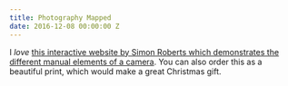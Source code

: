 ```yaml
---
title: Photography Mapped
date: 2016-12-08 00:00:00 Z
---
```


I *love* [this interactive website by Simon Roberts which demonstrates the different manual elements of a camera](http://photography-mapped.com/about.html). You can also order this as a beautiful print, which would make a great Christmas gift. 